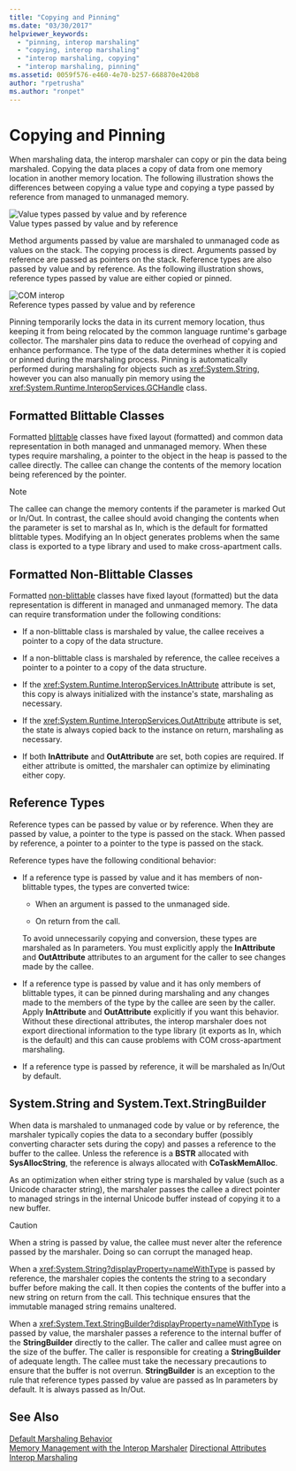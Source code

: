 ```yaml
---
title: "Copying and Pinning"
ms.date: "03/30/2017"
helpviewer_keywords: 
  - "pinning, interop marshaling"
  - "copying, interop marshaling"
  - "interop marshaling, copying"
  - "interop marshaling, pinning"
ms.assetid: 0059f576-e460-4e70-b257-668870e420b8
author: "rpetrusha"
ms.author: "ronpet"
---
```

# Copying and Pinning
When marshaling data, the interop marshaler can copy or pin the data being marshaled. Copying the data places a copy of data from one memory location in another memory location. The following illustration shows the differences between copying a value type and copying a type passed by reference from managed to unmanaged memory.  
  
 ![Value types passed by value and by reference](./media/interopmarshalcopy.gif "interopmarshalcopy")  
Value types passed by value and by reference  
  
 Method arguments passed by value are marshaled to unmanaged code as values on the stack. The copying process is direct. Arguments passed by reference are passed as pointers on the stack. Reference types are also passed by value and by reference. As the following illustration shows, reference types passed by value are either copied or pinned.  
  
 ![COM interop](./media/interopmarshalpin.gif "interopmarshalpin")  
Reference types passed by value and by reference  
  
 Pinning temporarily locks the data in its current memory location, thus keeping it from being relocated by the common language runtime's garbage collector. The marshaler pins data to reduce the overhead of copying and enhance performance. The type of the data determines whether it is copied or pinned during the marshaling process.  Pinning is automatically performed during marshaling for objects such as <xref:System.String>, however you can also manually pin memory using the <xref:System.Runtime.InteropServices.GCHandle> class.  
  
## Formatted Blittable Classes  
 Formatted [blittable](blittable-and-non-blittable-types.md) classes have fixed layout (formatted) and common data representation in both managed and unmanaged memory. When these types require marshaling, a pointer to the object in the heap is passed to the callee directly. The callee can change the contents of the memory location being referenced by the pointer.  
  
> [!NOTE]
>  The callee can change the memory contents if the parameter is marked Out or In/Out. In contrast, the callee should avoid changing the contents when the parameter is set to marshal as In, which is the default for formatted blittable types. Modifying an In object generates problems when the same class is exported to a type library and used to make cross-apartment calls.  
  
## Formatted Non-Blittable Classes  
 Formatted [non-blittable](blittable-and-non-blittable-types.md) classes have fixed layout (formatted) but the data representation is different in managed and unmanaged memory. The data can require transformation under the following conditions:  
  
- If a non-blittable class is marshaled by value, the callee receives a pointer to a copy of the data structure.  
  
- If a non-blittable class is marshaled by reference, the callee receives a pointer to a pointer to a copy of the data structure.  
  
- If the <xref:System.Runtime.InteropServices.InAttribute> attribute is set, this copy is always initialized with the instance's state, marshaling as necessary.  
  
- If the <xref:System.Runtime.InteropServices.OutAttribute> attribute is set, the state is always copied back to the instance on return, marshaling as necessary.  
  
- If both **InAttribute** and **OutAttribute** are set, both copies are required. If either attribute is omitted, the marshaler can optimize by eliminating either copy.  
  
## Reference Types  
 Reference types can be passed by value or by reference. When they are passed by value, a pointer to the type is passed on the stack. When passed by reference, a pointer to a pointer to the type is passed on the stack.  
  
 Reference types have the following conditional behavior:  
  
- If a reference type is passed by value and it has members of non-blittable types, the types are converted twice:  
  
  - When an argument is passed to the unmanaged side.  
  
  - On return from the call.  
  
   To avoid unnecessarily copying and conversion, these types are marshaled as In parameters. You must explicitly apply the **InAttribute** and **OutAttribute** attributes to an argument for the caller to see changes made by the callee.  
  
- If a reference type is passed by value and it has only members of blittable types, it can be pinned during marshaling and any changes made to the members of the type by the callee are seen by the caller. Apply **InAttribute** and **OutAttribute** explicitly if you want this behavior. Without these directional attributes, the interop marshaler does not export directional information to the type library (it exports as In, which is the default) and this can cause problems with COM cross-apartment marshaling.  
  
- If a reference type is passed by reference, it will be marshaled as In/Out by default.  
  
## System.String and System.Text.StringBuilder  
 When data is marshaled to unmanaged code by value or by reference, the marshaler typically copies the data to a secondary buffer (possibly converting character sets during the copy) and passes a reference to the buffer to the callee. Unless the reference is a **BSTR** allocated with **SysAllocString**, the reference is always allocated with **CoTaskMemAlloc**.  
  
 As an optimization when either string type is marshaled by value (such as a Unicode character string), the marshaler passes the callee a direct pointer to managed strings in the internal Unicode buffer instead of copying it to a new buffer.  
  
> [!CAUTION]
>  When a string is passed by value, the callee must never alter the reference passed by the marshaler. Doing so can corrupt the managed heap.  
  
 When a <xref:System.String?displayProperty=nameWithType> is passed by reference, the marshaler copies the contents the string to a secondary buffer before making the call. It then copies the contents of the buffer into a new string on return from the call. This technique ensures that the immutable managed string remains unaltered.  
  
 When a <xref:System.Text.StringBuilder?displayProperty=nameWithType> is passed by value, the marshaler passes a reference to the internal buffer of the **StringBuilder** directly to the caller. The caller and callee must agree on the size of the buffer. The caller is responsible for creating a **StringBuilder** of adequate length. The callee must take the necessary precautions to ensure that the buffer is not overrun. **StringBuilder** is an exception to the rule that reference types passed by value are passed as In parameters by default. It is always passed as In/Out.  
  
## See Also  
 [Default Marshaling Behavior](default-marshaling-behavior.md)  
 [Memory Management with the Interop Marshaler](https://msdn.microsoft.com/library/417206ce-ee3e-4619-9529-0c0b686c7bee(v=vs.100))  
 [Directional Attributes](https://msdn.microsoft.com/library/241ac5b5-928e-4969-8f58-1dbc048f9ea2(v=vs.100))  
 [Interop Marshaling](interop-marshaling.md)

